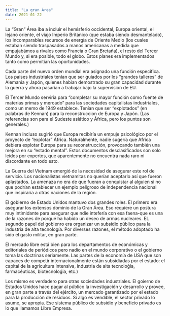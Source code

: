 ```yaml
---
title: "La gran Área"
date: 2021-01-22
---
```

La “Gran” Área iba a incluir el hemisferio occidental, Europa oriental, el lejano oriente, el viajo Imperio Británico (que estaba siendo desmantelado), los incomparables recursos de energía de Oriente Medio (los cuales estaban siendo traspasados a manos americanas a medida que empujabámos a rivales como Francia o Gran Bretaña), el resto del Tercer Mundo y, si era posible, todo el globo. Estos planes era implementados tanto como permitían las oportunidades.

Cada parte del nuevo orden mundial era asignado una función específica. Los paises industriales tenían que ser guiados por los “grandes talleres” de Alemania y Japón, quienes habían demostrado su gran capacidad durante la guerra y ahora pasarían a trabajar bajo la supervisión de EU.


El Tercer Mundo serviría para “completar su mayor función como fuente de materias primas y mercado” para las sociedades capitalistas industriales, como un memo de 1949 establece. Tenían que ser “explotados” (en palabras de Kennan) para la reconstruccion de Europa y Japón. (Las referencias son para el Sudeste asiático y África, pero los puntos son generales.)

Kennan incluso sugirió que Europa  recibiría un empuje psicológico por el proyecto de “explotar” África. Naturalmente, nadie sugería que Africa debiera explotar Europa para su reconstrucción, provocando también una mejora en su “estado mental”. Estos documentos desclasificados son solo leídos por expertos, que aparentemente no encuentra nada raro ni discordante en todo esto.

La Guerra del Vietnam emergió de la necesidad de asegurar este rol de servicio. Los nacionalistas vietnamitas no querían aceptarlo así que fueron aplastados. La amenaza no era de que fueran a conquistar al alguien si no que podrían establecer un ejemplo peligroso de independencia nacional que inspiraría a otras naciones de la región.

El gobierno de Estado Unidos mantuvo dos grandes roles. El primero era asegurar los extensos dominio de la Gran Área. Eso requiere un postura muy intimidante para asegurar que ndie intefería con esa faena-que es una de la razones de porqué ha habido un deseo de armas nucleares. EL segundo papel del gobienro era organizar un subsidio público para la industria de alta tecnología. Por diverses razones, el método adoptado ha sido el gasto militar, en gran parte.

El mercado libre está bien para los departamentos de económicas y editoriales de periódicos pero nadio en el mundo corporativo o el gobierno toma las doctrinas seriamente. Las partes de la economía de USA que son capaces de competir internacionalmente están subsidiadas por el estado: el capital de la agricultura intensiva, industria de alta tecnoloǵia, farmacéuticas, biotecnoloǵia, etc.)

Los mismo es verdadero para otras sociedades industriales. El goierno de Estados Unidos hace pagar al público la investigación y desarrollo y provee, en gran parte a través del ejército, un mercado garantizado por el estado para la producción de residuos. Si algo es vendible, el sector privado lo asume, se apropia. Ese sistema público de subsidio y beneficio privado es lo que llamamos Libre Empresa.
